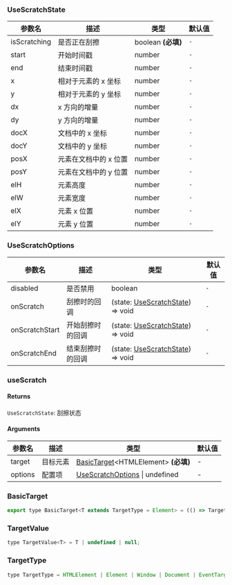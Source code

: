 ### UseScratchState

|参数名|描述|类型|默认值|
|---|---|---|---|
|isScratching|是否正在刮擦|boolean  **(必填)**|`-`|
|start|开始时间戳|number |`-`|
|end|结束时间戳|number |`-`|
|x|相对于元素的 x 坐标|number |`-`|
|y|相对于元素的 y 坐标|number |`-`|
|dx|x 方向的增量|number |`-`|
|dy|y 方向的增量|number |`-`|
|docX|文档中的 x 坐标|number |`-`|
|docY|文档中的 y 坐标|number |`-`|
|posX|元素在文档中的 x 位置|number |`-`|
|posY|元素在文档中的 y 位置|number |`-`|
|elH|元素高度|number |`-`|
|elW|元素宽度|number |`-`|
|elX|元素 x 位置|number |`-`|
|elY|元素 y 位置|number |`-`|

### UseScratchOptions

|参数名|描述|类型|默认值|
|---|---|---|---|
|disabled|是否禁用|boolean |`-`|
|onScratch|刮擦时的回调|(state: [UseScratchState](#usescratchstate)) => void |`-`|
|onScratchStart|开始刮擦时的回调|(state: [UseScratchState](#usescratchstate)) => void |`-`|
|onScratchEnd|结束刮擦时的回调|(state: [UseScratchState](#usescratchstate)) => void |`-`|

### useScratch

#### Returns
`UseScratchState`: 刮擦状态

#### Arguments
|参数名|描述|类型|默认值|
|---|---|---|---|
|target|目标元素|[BasicTarget](#basictarget)&lt;HTMLElement&gt;  **(必填)**|-|
|options|配置项|[UseScratchOptions](#usescratchoptions) \| undefined |-|

### BasicTarget

```js
export type BasicTarget<T extends TargetType = Element> = (() => TargetValue<T>) | TargetValue<T> | MutableRefObject<TargetValue<T>>;
```

### TargetValue

```js
type TargetValue<T> = T | undefined | null;
```

### TargetType

```js
type TargetType = HTMLElement | Element | Window | Document | EventTarget;
```